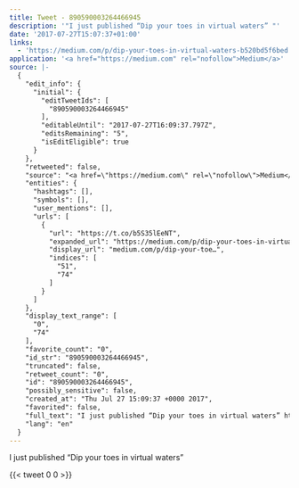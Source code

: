 ```yaml
---
title: Tweet - 890590003264466945
description: '"I just published “Dip your toes in virtual waters” "'
date: '2017-07-27T15:07:37+01:00'
links:
  - 'https://medium.com/p/dip-your-toes-in-virtual-waters-b520bd5f6bed'
application: '<a href="https://medium.com" rel="nofollow">Medium</a>'
source: |-
  {
    "edit_info": {
      "initial": {
        "editTweetIds": [
          "890590003264466945"
        ],
        "editableUntil": "2017-07-27T16:09:37.797Z",
        "editsRemaining": "5",
        "isEditEligible": true
      }
    },
    "retweeted": false,
    "source": "<a href=\"https://medium.com\" rel=\"nofollow\">Medium</a>",
    "entities": {
      "hashtags": [],
      "symbols": [],
      "user_mentions": [],
      "urls": [
        {
          "url": "https://t.co/b5S35lEeNT",
          "expanded_url": "https://medium.com/p/dip-your-toes-in-virtual-waters-b520bd5f6bed",
          "display_url": "medium.com/p/dip-your-toe…",
          "indices": [
            "51",
            "74"
          ]
        }
      ]
    },
    "display_text_range": [
      "0",
      "74"
    ],
    "favorite_count": "0",
    "id_str": "890590003264466945",
    "truncated": false,
    "retweet_count": "0",
    "id": "890590003264466945",
    "possibly_sensitive": false,
    "created_at": "Thu Jul 27 15:09:37 +0000 2017",
    "favorited": false,
    "full_text": "I just published “Dip your toes in virtual waters” https://t.co/b5S35lEeNT",
    "lang": "en"
  }
---
```

I just published “Dip your toes in virtual waters” 
    
{{< tweet 0 0 >}}
    
